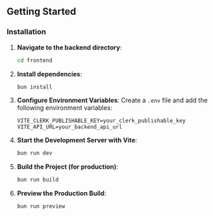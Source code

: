 ## Getting Started

### Installation

1. **Navigate to the backend directory**:

   ```bash
   cd frontend
   ```

2. **Install dependencies**:

   ```bash
   bun install
   ```

3. **Configure Environment Variables**:
   Create a `.env` file and add the following environment variables:

   ```plaintext
   VITE_CLERK_PUBLISHABLE_KEY=your_clerk_publishable_key
   VITE_API_URL=your_backend_api_url
   ```

4. **Start the Development Server with Vite**:

   ```bash
   bun run dev
   ```

5. **Build the Project (for production)**:

   ```bash
   bun run build
   ```

6. **Preview the Production Build**:
   ```bash
   bun run preview
   ```
